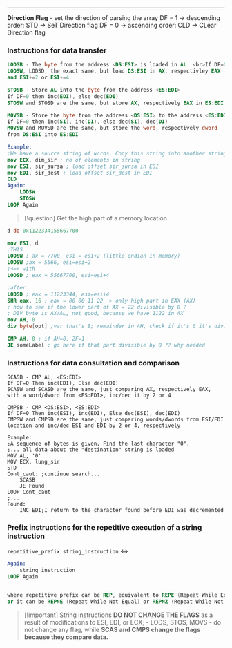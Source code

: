 
---
**Direction Flag** - set the direction of parsing the array
	DF = 1 -> descending order: STD -> SeT Direction flag
	DF = 0 -> ascending order: CLD -> CLear Direction flag

### Instructions for data transfer
```nasm
LODSB - The byte from the address <DS:ESI> is loaded in AL  <br>If DF=0 then inc(ESI), else dec(ESI)
LODSW, LODSD, the exact same, but load DS:ESI in AX, respectivley EAX
and ESI+=2 or ESI+=4

STOSB - Store AL into the byte from the address <ES:EDI>  
If DF=0 then inc(EDI), else dec(EDI)
STOSW and STOSD are the same, but store AX, respectively EAX in ES:EDI

MOVSB - Store the byte from the address <DS:ESI> to the address <ES:EDI>  
If DF=0 then inc(SI), inc(DI), else dec(SI), dec(DI)
MOVSW and MOVSD are the same, but store the word, respectively dword
from DS:ESI into ES:EDI

Example: 
;We have a source string of words. Copy this string into another string. We assume we know the length of this string.
mov ECX, dim_sir ; no of elements in string
mov ESI, sir_sursa ; load offset sir_sursa in ESI
mov EDI, sir_dest ; load offset sir_dest in EDI
CLD
Again:
	LODSW
	STOSW
LOOP Again
```

>[!question] Get the high part of a memory location

```nasm
d dq 0x1122334155667700

mov ESI, d
;THIS 
LODSW ; ax = 7700, esi = esi+2 (little-endian in memory)
LODSW ;ax = 5566, esi=esi+2
;<=> with
LODSD ; eax = 55667700, esi=esi+4

;after
LODSD ; eax = 11223344, esi=esi+4
SHR eax, 16 ; eax = 00 00 11 22 -> only high part in EAX (AX)
; how to see if the lower part of AX = 22 divisible by 8 ?
; DIV byte is AX/AL, not good, because we have 1122 in AX
mov AH, 0
div byte[opt] ;var that's 8; remainder in AH, check if it's 0 it's divisible

CMP AH, 0 ; if AH=0, ZF=1
JE someLabel ; go here if that part divisible by 8 ?? why needed

```

### Instructions for data consultation and comparison
```
SCASB - CMP AL, <ES:EDI>  
If DF=0 Then inc(EDI), Else dec(EDI)
SCASW and SCASD are the same, just comparing AX, respectively EAX, with a word/dword from <ES:EDI>, inc/dec it by 2 or 4

CMPSB - CMP <DS:ESI>, <ES:EDI>  
If DF=0 Then inc(ESI), inc(EDI), Else dec(ESI), dec(EDI)
CMPSW and CMPSD are the same, just comparing words/dwords from ESI/EDI location and inc/dec ESI and EDI by 2 or 4, respectively

Example:
;A sequence of bytes is given. Find the last character "0".
;... all data about the "destination" string is loaded
MOV AL, '0'
MOV ECX, lung_sir
STD
Cont_caut: ;continue search...
	SCASB
	JE Found
LOOP Cont_caut
;...
Found:
	INC EDI;I return to the character found before EDI was decremented 

```
### Prefix instructions for the repetitive execution of a string instruction
`repetitive_prefix string_instruction` $\iff$ 
```nasm
Again:
	string_instruction 
LOOP Again


where repetitive_prefix can be REP, equivalent to REPE (Repeat While Equal), REPZ (Repeat While Zero) - which repeat the execution of instructions SCAS or CMPS until ECX becomes 0 or an unmatch occurs ( => ZF=0)
or it can be REPNE (Repeat While Not Equal) or REPNZ (Repeat While Not Zero) - which repeat the execution of instructions SCAS or CMPS until ECX becomes 0 or when a match occurs ( => ZF=1)
```

>[!important] String instructions **DO NOT CHANGE THE FLAGS** as a result of modifications to ESI, EDI, or ECX; - LODS, STOS, MOVS - do not change any flag, while **SCAS and CMPS change the flags because they compare data.**

